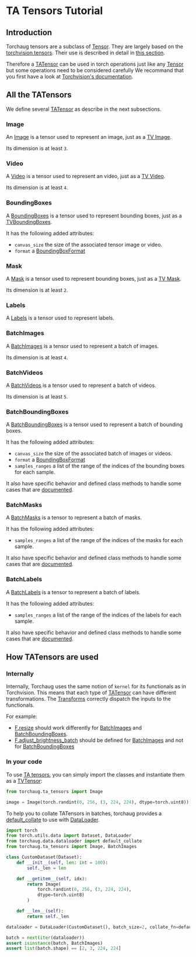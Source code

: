 # TA Tensors Tutorial

## Introduction

Torchaug tensors are a subclass of [Tensor](#torch.Tensor). They are largely based on the [torchvision tensors](#torchvision.tv_tensors.TVTensor). Their use is described in detail in [this section](#how-tatensors-are-used).

Therefore a [TATensor](#torchaug.ta_tensors.TATensor) can be used in torch operations just like any [Tensor](#torch.Tensor) but some operations need to be considered carefully We recommand that you first have a look at [Torchvision's documentation](https://pytorch.org/vision/stable/auto_examples/transforms/plot_tv_tensors.html#what-can-i-do-with-a-tvtensor).

## All the TATensors

We define several [TATensor](#torchaug.ta_tensors.TATensor) as describe in the next subsections.

### Image

An [Image](#torchaug.ta_tensors.Image) is a tensor used to represent an image, just as a [TV Image](#torchvision.tv_tensors.Image).

Its dimension is at least `3`.

### Video

A [Video](#torchaug.ta_tensors.Video) is a tensor used to represent an video, just as a [TV Video](#torchvision.tv_tensors.Video).

Its dimension is at least `4`.

### BoundingBoxes

A [BoundingBoxes](#torchaug.ta_tensors.BoundingBoxes) is a tensor used to represent bounding boxes, just as a [TVBoundingBoxes](#torchvision.tv_tensors.BoundingBoxes).

It has the following added attributes:
- `canvas_size` the size of the associated tensor image or video.
- `format` a [BoundingBoxFormat](#torchaug.ta_tensors.BoundingBoxFormat)

### Mask

A [Mask](#torchaug.ta_tensors.Mask) is a tensor used to represent bounding boxes, just as a [TV Mask](#torchvision.tv_tensors.Mask).

Its dimension is at least `2`.

### Labels

A [Labels](#torchaug.ta_tensors.Labels) is a tensor used to represent labels.

### BatchImages

A [BatchImages](#torchaug.ta_tensors.BatchImages) is a tensor used to represent a batch of images.

Its dimension is at least `4`.

### BatchVideos

A [BatchVideos](#torchaug.ta_tensors.BatchVideos) is a tensor used to represent a batch of videos.

Its dimension is at least `5`.

### BatchBoundingBoxes

A [BatchBoundingBoxes](#torchaug.ta_tensors.BatchBoundingBoxes) is a tensor used to represent a batch of bounding boxes.

It has the following added attributes:
- `canvas_size` the size of the associated batch of images or videos.
- `format` a [BoundingBoxFormat](#torchaug.ta_tensors.BoundingBoxFormat)
- `samples_ranges` a list of the range of the indices of the bounding boxes for each sample.

It also have specific behavior and defined class methods to handle some cases that are [documented](#torchaug.ta_tensors.BatchBoundingBoxes).

### BatchMasks

A [BatchMasks](#torchaug.ta_tensors.BatchMasks) is a tensor to represent a batch of masks.

It has the following added attributes:
- `samples_ranges` a list of the range of the indices of the masks for each sample.

It also have specific behavior and defined class methods to handle some cases that are [documented](#torchaug.ta_tensors.BatchMasks).

### BatchLabels

A [BatchLabels](#torchaug.ta_tensors.BatchLabels) is a tensor to represent a batch of labels.

It has the following added attributes:
- `samples_ranges` a list of the range of the indices of the labels for each sample.

It also have specific behavior and defined class methods to handle some cases that are [documented](#torchaug.ta_tensors.BatchLabels).

## How TATensors are used

### Internally

Internally, Torchaug uses the same notion of `kernel` for its functionals as in Torchvision. This means that each type of [TATensor](#torchaug.ta_tensors.TATensor) can have different transformations. The [Transforms](#torchaug.transforms.RandomApplyTransform) correctly dispatch the inputs to the functionals.

For example:
- [F.resize](#torchaug.transforms.functional.resize) should work differently for [BatchImages](#torchaug.ta_tensors.BatchImages) and [BatchBoundingBoxes](#torchaug.ta_tensors.BatchBoundingBoxes).
- [F.adjust_brightness_batch](#torchaug.transforms.functional.adjust_brightness_batch) should be defined for [BatchImages](#torchaug.ta_tensors.BatchImages) and not for [BatchBoundingBoxes](#torchaug.ta_tensors.BatchBoundingBoxes)

### In your code

To use [TA tensors](#torchaug.ta_tensors.TATensor), you can simply import the classes and instantiate them as a [TVTensor](#torchvision.tv_tensors.TVTensor):

```python
from torchaug.ta_tensors import Image

image = Image(torch.randint(0, 256, (3, 224, 224), dtype=torch.uint8))
```

To help you to collate TATensors in batches, torchaug provides a [default_collate](#torchaug.data.dataloader.default_collate) to use with [DataLoader](#torch.utils.data.DataLoader).

```python
import torch
from torch.utils.data import Dataset, DataLoader
from torchaug.data.dataloader import default_collate
from torchaug.ta_tensors import Image, BatchImages

class CustomDataset(Dataset):
    def __init__(self, len: int = 100):
        self._len = len

    def __getitem__(self, idx):
        return Image(
            torch.randint(0, 256, (3, 224, 224),
            dtype=torch.uint8)
        )

    def __len__(self):
        return self._len

dataloader = DataLoader(CustomDataset(), batch_size=2, collate_fn=default_collate)

batch = next(iter(dataloader))
assert isinstance(batch, BatchImages)
assert list(batch.shape) == [2, 3, 224, 224]
```
